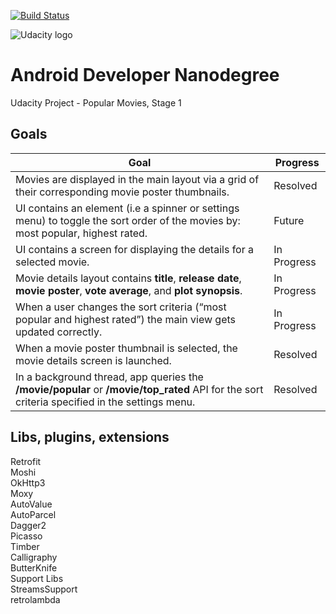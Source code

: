 [![Build Status](https://travis-ci.org/Mahtalitet/udacity-project1.svg?branch=master)](https://travis-ci.org/Mahtalitet/udacity-project1)

![Udacity logo](https://www.kartikarora.me/img/blog/nanodegree/andnano.jpeg)

# Android Developer Nanodegree
Udacity Project - Popular Movies, Stage 1

## Goals
Goal | Progress
------------ | -------------
Movies are displayed in the main layout via a grid of their corresponding movie poster thumbnails. | Resolved 
UI contains an element (i.e a spinner or settings menu) to toggle the sort order of the movies by: most popular, highest rated. | Future
UI contains a screen for displaying the details for a selected movie. | In Progress
Movie details layout contains **title**, **release date**, **movie poster**, **vote average**, and **plot synopsis**. | In Progress
When a user changes the sort criteria (“most popular and highest rated”) the main view gets updated correctly. | In Progress
When a movie poster thumbnail is selected, the movie details screen is launched. | Resolved
In a background thread, app queries the **/movie/popular** or **/movie/top_rated** API for the sort criteria specified in the settings menu. | Resolved

## Libs, plugins, extensions
Retrofit</br>
Moshi</br>
OkHttp3</br>
Moxy</br>
AutoValue</br>
AutoParcel</br>
Dagger2</br>
Picasso</br>
Timber</br>
Calligraphy</br>
ButterKnife</br>
Support Libs</br>
StreamsSupport</br>
retrolambda</br>
